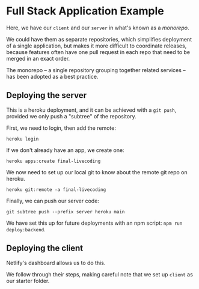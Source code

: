 # Full Stack Application Example

Here, we have our `client` and our `server` in what's known as a _monorepo_.

We could have them as separate repositories,
which simplifies deployment of a single application,
but makes it more difficult to coordinate releases,
because features often have one pull request in each repo that need to be merged in an exact order.

The monorepo – a single repository grouping together related services – has been adopted as a best practice.

## Deploying the server

This is a heroku deployment, and it can be achieved with a `git push`, provided we only push a "subtree" of the repository.

First, we need to login, then add the remote:

```
heroku login
```

If we don't already have an app, we create one:

```
heroku apps:create final-livecoding
```

We now need to set up our local git to know about the remote git repo on heroku.

```
heroku git:remote -a final-livecoding
```

Finally, we can push our server code:

```
git subtree push --prefix server heroku main
```

We have set this up for future deployments with an npm script: `npm run deploy:backend`.

## Deploying the client

Netlify's dashboard allows us to do this.

We follow through their steps, making careful note that we set up `client` as our starter folder.
